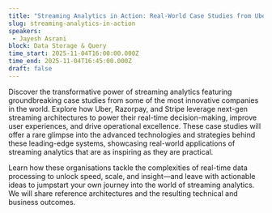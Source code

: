 ```yaml
---
title: "Streaming Analytics in Action: Real-World Case Studies from Uber, Razorpay, and Stripe"
slug: streaming-analytics-in-action
speakers:
 - Jayesh Asrani
block: Data Storage & Query
time_start: 2025-11-04T16:00:00.000Z
time_end: 2025-11-04T16:45:00.000Z
draft: false
---
```


Discover the transformative power of streaming analytics featuring groundbreaking case studies from some of the most innovative companies in the world. Explore how Uber, Razorpay, and Stripe leverage next-gen streaming architectures to power their real-time decision-making, improve user experiences, and drive operational excellence. These case studies will offer a rare glimpse into the advanced technologies and strategies behind these leading-edge systems, showcasing real-world applications of streaming analytics that are as inspiring as they are practical.

Learn how these organisations tackle the complexities of real-time data processing to unlock speed, scale, and insight—and leave with actionable ideas to jumpstart your own journey into the world of streaming analytics. We will share reference architectures and the resulting technical and business outcomes.